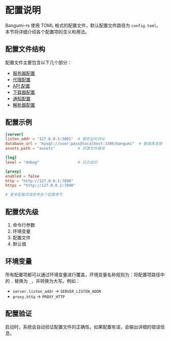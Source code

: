 # 配置说明

Bangumi-rs 使用 TOML 格式的配置文件，默认配置文件路径为 `config.toml`。本节将详细介绍各个配置项的含义和用法。

## 配置文件结构

配置文件主要包含以下几个部分：

- [服务器配置](./server.md)
- [代理配置](./proxy.md)
- [API 配置](./api.md)
- [下载器配置](./downloader.md)
- [通知配置](./notify.md)
- [解析器配置](./parser.md)

## 配置示例

```toml
[server]
listen_addr = "127.0.0.1:3001"  # 服务监听地址
database_url = "mysql://user:pass@localhost:3306/bangumi"  # 数据库连接 URL
assets_path = "assets"          # 资源文件路径

[log]
level = "debug"                 # 日志级别

[proxy]
enabled = false
http = "http://127.0.0.1:7890"
https = "http://127.0.0.1:7890"

# 更多配置项请参考各个配置章节
```

## 配置优先级

1. 命令行参数
2. 环境变量
3. 配置文件
4. 默认值

## 环境变量

所有配置项都可以通过环境变量进行覆盖，环境变量名称规则为：将配置项路径中的 `.` 替换为 `_`，并转换为大写。例如：

- `server.listen_addr` -> `SERVER_LISTEN_ADDR`
- `proxy.http` -> `PROXY_HTTP`

## 配置验证

启动时，系统会自动验证配置文件的正确性。如果配置有误，会输出详细的错误信息。

